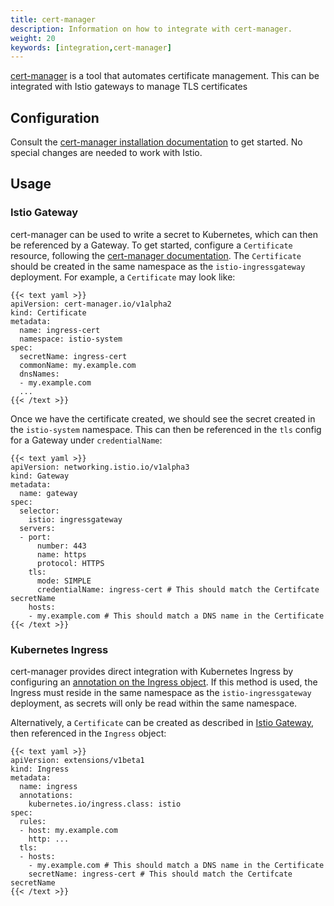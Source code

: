 ```yaml
---
title: cert-manager
description: Information on how to integrate with cert-manager.
weight: 20
keywords: [integration,cert-manager]
---
```


[cert-manager](https://cert-manager.io/) is a tool that automates certificate management. This can be integrated with Istio gateways to manage TLS certificates

## Configuration

Consult the [cert-manager installation documentation](https://cert-manager.io/docs/installation/kubernetes/) to get started. No special changes are needed to work with Istio.

## Usage

### Istio Gateway

cert-manager can be used to write a secret to Kubernetes, which can then be referenced by a Gateway. To get started, configure a `Certificate` resource, following the [cert-manager documentation](https://cert-manager.io/docs/usage/certificate/). The `Certificate` should be created in the same namespace as the `istio-ingressgateway` deployment. For example, a `Certificate` may look like:

    {{< text yaml >}}
    apiVersion: cert-manager.io/v1alpha2
    kind: Certificate
    metadata:
      name: ingress-cert
      namespace: istio-system
    spec:
      secretName: ingress-cert
      commonName: my.example.com
      dnsNames:
      - my.example.com
      ...
    {{< /text >}}

Once we have the certificate created, we should see the secret created in the `istio-system` namespace. This can then be referenced in the `tls` config for a Gateway under `credentialName`:

    {{< text yaml >}}
    apiVersion: networking.istio.io/v1alpha3
    kind: Gateway
    metadata:
      name: gateway
    spec:
      selector:
        istio: ingressgateway
      servers:
      - port:
          number: 443
          name: https
          protocol: HTTPS
        tls:
          mode: SIMPLE
          credentialName: ingress-cert # This should match the Certifcate secretName
        hosts:
        - my.example.com # This should match a DNS name in the Certificate
    {{< /text >}}

### Kubernetes Ingress

cert-manager provides direct integration with Kubernetes Ingress by configuring an [annotation on the Ingress object](https://cert-manager.io/docs/usage/ingress/). If this method is used, the Ingress must reside in the same namespace as the `istio-ingressgateway` deployment, as secrets will only be read within the same namespace.

Alternatively, a `Certificate` can be created as described in [Istio Gateway](#istio-gateway), then referenced in the `Ingress` object:

    {{< text yaml >}}
    apiVersion: extensions/v1beta1
    kind: Ingress
    metadata:
      name: ingress
      annotations:
        kubernetes.io/ingress.class: istio
    spec:
      rules:
      - host: my.example.com
        http: ...
      tls:
      - hosts:
        - my.example.com # This should match a DNS name in the Certificate
        secretName: ingress-cert # This should match the Certifcate secretName
    {{< /text >}}
